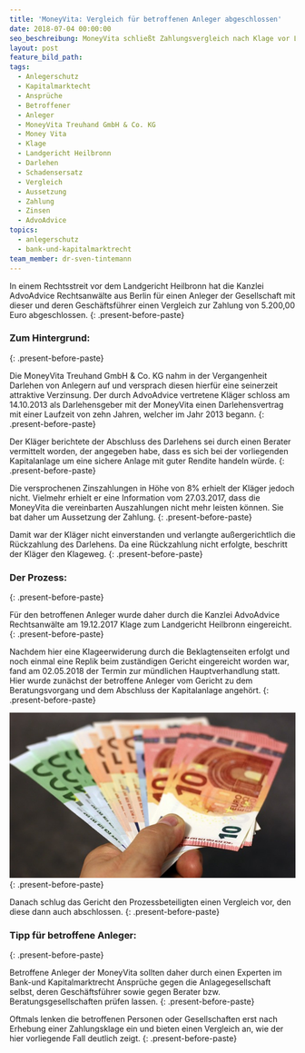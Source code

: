 ```yaml
---
title: 'MoneyVita: Vergleich für betroffenen Anleger abgeschlossen'
date: 2018-07-04 00:00:00
seo_beschreibung: MoneyVita schließt Zahlungsvergleich nach Klage vor LG Heilbronn
layout: post
feature_bild_path:
tags:
  - Anlegerschutz
  - Kapitalmarktecht
  - Ansprüche
  - Betroffener
  - Anleger
  - MoneyVita Treuhand GmbH & Co. KG
  - Money Vita
  - Klage
  - Landgericht Heilbronn
  - Darlehen
  - Schadensersatz
  - Vergleich
  - Aussetzung
  - Zahlung
  - Zinsen
  - AdvoAdvice
topics:
  - anlegerschutz
  - bank-und-kapitalmarktrecht
team_member: dr-sven-tintemann
---
```


In einem Rechtsstreit vor dem Landgericht Heilbronn hat die Kanzlei AdvoAdvice Rechtsanw&auml;lte aus Berlin f&uuml;r einen Anleger der Gesellschaft mit dieser und deren Gesch&auml;ftsf&uuml;hrer einen Vergleich zur Zahlung von 5.200,00 Euro abgeschlossen.
{: .present-before-paste}

### Zum Hintergrund:
{: .present-before-paste}

Die MoneyVita Treuhand GmbH & Co. KG nahm in der Vergangenheit Darlehen von Anlegern auf und versprach diesen hierf&uuml;r eine seinerzeit attraktive Verzinsung. Der durch AdvoAdvice vertretene Kl&auml;ger schloss am 14.10.2013 als Darlehensgeber mit der MoneyVita einen Darlehensvertrag mit einer Laufzeit von zehn Jahren, welcher im Jahr 2013 begann.
{: .present-before-paste}

Der Kl&auml;ger berichtete der Abschluss des Darlehens sei durch einen Berater vermittelt worden, der angegeben habe, dass es sich bei der vorliegenden Kapitalanlage um eine sichere Anlage mit guter Rendite handeln w&uuml;rde.
{: .present-before-paste}

Die versprochenen Zinszahlungen in H&ouml;he von 8% erhielt der Kl&auml;ger jedoch nicht. Vielmehr erhielt er eine Information vom 27.03.2017, dass die MoneyVita die vereinbarten Auszahlungen nicht mehr leisten k&ouml;nnen. Sie bat daher um Aussetzung der Zahlung.
{: .present-before-paste}

Damit war der Kl&auml;ger nicht einverstanden und verlangte au&szlig;ergerichtlich die R&uuml;ckzahlung des Darlehens. Da eine R&uuml;ckzahlung nicht erfolgte, beschritt der Kl&auml;ger den Klageweg.
{: .present-before-paste}

### Der Prozess:
{: .present-before-paste}

F&uuml;r den betroffenen Anleger wurde daher durch die Kanzlei AdvoAdvice Rechtsanw&auml;lte am 19.12.2017 Klage zum Landgericht Heilbronn eingereicht.
{: .present-before-paste}

Nachdem hier eine Klageerwiderung durch die Beklagtenseiten erfolgt und noch einmal eine Replik beim zust&auml;ndigen Gericht eingereicht worden war, fand am 02.05.2018 der Termin zur m&uuml;ndlichen Hauptverhandlung statt. Hier wurde zun&auml;chst der betroffene Anleger vom Gericht zu dem Beratungsvorgang und dem Abschluss der Kapitalanlage angeh&ouml;rt.
{: .present-before-paste}

![MoneyVita Vergleich](/uploads/money-1005464-640-1.jpg "Money back durch Vergleich")
{: .present-before-paste}

Danach schlug das Gericht den Prozessbeteiligten einen Vergleich vor, den diese dann auch abschlossen.
{: .present-before-paste}

### Tipp f&uuml;r betroffene Anleger:
{: .present-before-paste}

Betroffene Anleger der MoneyVita sollten daher durch einen Experten im Bank-und Kapitalmarktrecht Anspr&uuml;che gegen die Anlagegesellschaft selbst, deren Gesch&auml;ftsf&uuml;hrer sowie gegen Berater bzw. Beratungsgesellschaften pr&uuml;fen lassen.
{: .present-before-paste}

Oftmals lenken die betroffenen Personen oder Gesellschaften erst nach Erhebung einer Zahlungsklage ein und bieten einen Vergleich an, wie der hier vorliegende Fall deutlich zeigt.
{: .present-before-paste}
